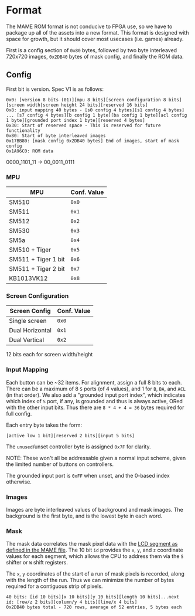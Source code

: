 # Format

The MAME ROM format is not conducive to FPGA use, so we have to package up all of the assets into a new format. This format is designed with space for growth, but it should cover most usecases (i.e. games) already.

First is a config section of `0x80` bytes, followed by two byte interleaved 720x720 images, `0x2DB40` bytes of mask config, and finally the ROM data.

## Config

First bit is version. Spec V1 is as follows:

```
0x0: [version 8 bits (01)][mpu 8 bits][screen configuration 8 bits][screen width|screen height 24 bits][reserved 16 bits]
0x8: input mapping 40 bytes - [s0 config 4 bytes][s1 config 4 bytes] ... [s7 config 4 bytes][b config 1 byte][ba config 1 byte][acl config 1 byte][grounded port index 1 byte][reserved 4 bytes]
0x30: Start of reserved space - This is reserved for future functionality
0x80: Start of byte interleaved images
0x17BB80: [mask config 0x2DB40 bytes] End of images, start of mask config
0x1A96C0: ROM data
```

0000_1101_11 -> 00_0011_0111

### MPU

| MPU                 | Conf. Value |
| ------------------- | ----------- |
| SM510               | `0x0`       |
| SM511               | `0x1`       |
| SM512               | `0x2`       |
| SM530               | `0x3`       |
| SM5a                | `0x4`       |
| SM510 + Tiger       | `0x5`       |
| SM511 + Tiger 1 bit | `0x6`       |
| SM511 + Tiger 2 bit | `0x7`       |
| KB1013VK12          | `0x8`       |

### Screen Configuration

| Screen Config   | Conf. Value |
| --------------- | ----------- |
| Single screen   | `0x0`       |
| Dual Horizontal | `0x1`       |
| Dual Vertical   | `0x2`       |

12 bits each for screen width/height

### Input Mapping

Each button can be ~32 items. For alignment, assign a full 8 bits to each. There can be a maximum of 8 `S` ports (of 4 values), and 1 for `B`, `BA`, and `ACL` (in that order). We also add a "grounded input port index", which indicates which index of `S` port, if any, is grounded and thus is always active, ORed with the other input bits. Thus there are `8 * 4 + 4 = 36` bytes required for full config.

Each entry byte takes the form:
```
[active low 1 bit][reserved 2 bits][input 5 bits]
```

The `unused`/unset controller byte is assigned `0x7F` for clarity.

NOTE: These won't all be addressable given a normal input scheme, given the limited number of buttons on controllers.

The grounded input port is `0xFF` when unset, and the 0-based index otherwise.

### Images

Images are byte interleaved values of background and mask images. The background is the first byte, and is the lowest byte in each word.

### Mask

The mask data correlates the mask pixel data with the [LCD segment as defined in the MAME file](graphics.md). The 10 bit `id` provides the `x`, `y`, and `z` coordinate values for each segment, which allows the CPU to address them via the `S` shifter or `W` shift registers.

The `x`, `y` coordinates of the start of a run of mask pixels is recorded, along with the length of the run. Thus we can minimize the number of bytes required for a contiguous strip of pixels.

```
40 bits: [id 10 bits][x 10 bits][y 10 bits][length 10 bits]...next
id: [row/z 2 bits][column/y 4 bits][line/x 4 bits]
0x2DB40 bytes total - 720 rows, average of 52 entries, 5 bytes each
```
